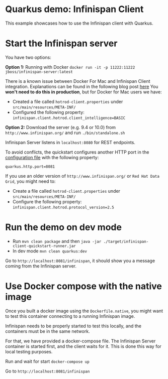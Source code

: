 # Quarkus demo: Infinispan Client

This example showcases how to use the Infinispan client with Quarkus. 

# Start the Infinispan server

You have two options:

**Option 1:** Running with Docker `docker run -it -p 11222:11222 jboss/infinispan-server:latest`

There is a known issue between Docker For Mac and Infinispan Client integration. Explanations can be found in
the following blog post [here](https://blog.infinispan.org/2018/03/accessing-infinispan-inside-docker-for.html)
You **won't need to do this in production**, but for Docker for Mac users we have:
- Created a file called `hotrod-client.properties` under `src/main/resources/META-INF/`
- Configured the following property: `infinispan.client.hotrod.client_intelligence=BASIC`

**Option 2:** Download the server (e.g. 9.4 or 10.0) from `http://www.infinispan.org/` and run `./bin/standalone.sh`

Infinispan Server listens in `localhost:8080` for REST endpoints.

To avoid conflicts, the quickstart configures another HTTP port in the [configuration file](/src/main/resources/application.properties) 
with the following property:

```
quarkus.http.port=8081
```

If you use an older version of `http://www.infinispan.org/` or ``Red Hat Data Grid``, you might need to:

- Create a file called `hotrod-client.properties` under `src/main/resources/META-INF/`
- Configure the following property: `infinispan.client.hotrod.protocol_version=2.5`

# Run the demo on dev mode

- Run `mvn clean package` and then `java -jar ./target/infinispan-client-quickstart-runner.jar`
- In dev mode `mvn clean quarkus:dev`

Go to `http://localhost:8081/infinispan`, it should show you a message coming from the Infinispan server.


# Use Docker compose with the native image

Once you built a docker image using the `Dockerfile.native`, you might want to test this
container connecting to a running Infinispan image.

Infinispan needs to be properly started to test this locally, and the containers must be in the same network.

For that, we have provided a docker-compose file. The Infinispan Server container is started first, and the client 
waits for it. This is done this way for local testing purposes. 

Run and wait for start `docker-compose up`

Go to `http://localhost:8081/infinispan` 

